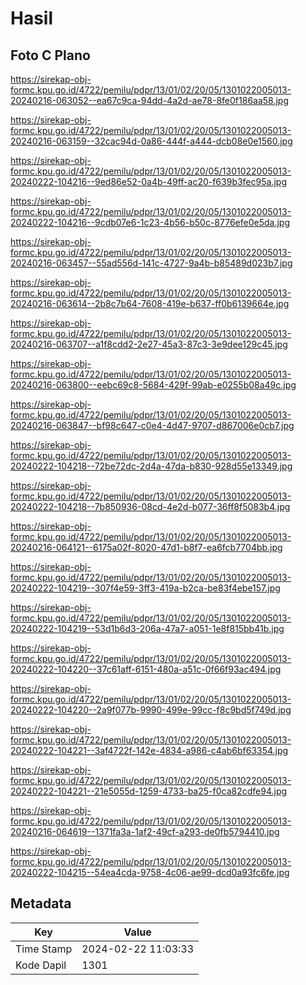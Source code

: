 # Hasil

## Foto C Plano

https://sirekap-obj-formc.kpu.go.id/4722/pemilu/pdpr/13/01/02/20/05/1301022005013-20240216-063052--ea67c9ca-94dd-4a2d-ae78-8fe0f186aa58.jpg

https://sirekap-obj-formc.kpu.go.id/4722/pemilu/pdpr/13/01/02/20/05/1301022005013-20240216-063159--32cac94d-0a86-444f-a444-dcb08e0e1560.jpg

https://sirekap-obj-formc.kpu.go.id/4722/pemilu/pdpr/13/01/02/20/05/1301022005013-20240222-104216--9ed86e52-0a4b-49ff-ac20-f639b3fec95a.jpg

https://sirekap-obj-formc.kpu.go.id/4722/pemilu/pdpr/13/01/02/20/05/1301022005013-20240222-104216--9cdb07e6-1c23-4b56-b50c-8776efe0e5da.jpg

https://sirekap-obj-formc.kpu.go.id/4722/pemilu/pdpr/13/01/02/20/05/1301022005013-20240216-063457--55ad556d-141c-4727-9a4b-b85489d023b7.jpg

https://sirekap-obj-formc.kpu.go.id/4722/pemilu/pdpr/13/01/02/20/05/1301022005013-20240216-063614--2b8c7b64-7608-419e-b637-ff0b6139664e.jpg

https://sirekap-obj-formc.kpu.go.id/4722/pemilu/pdpr/13/01/02/20/05/1301022005013-20240216-063707--a1f8cdd2-2e27-45a3-87c3-3e9dee129c45.jpg

https://sirekap-obj-formc.kpu.go.id/4722/pemilu/pdpr/13/01/02/20/05/1301022005013-20240216-063800--eebc69c8-5684-429f-99ab-e0255b08a49c.jpg

https://sirekap-obj-formc.kpu.go.id/4722/pemilu/pdpr/13/01/02/20/05/1301022005013-20240216-063847--bf98c647-c0e4-4d47-9707-d867006e0cb7.jpg

https://sirekap-obj-formc.kpu.go.id/4722/pemilu/pdpr/13/01/02/20/05/1301022005013-20240222-104218--72be72dc-2d4a-47da-b830-928d55e13349.jpg

https://sirekap-obj-formc.kpu.go.id/4722/pemilu/pdpr/13/01/02/20/05/1301022005013-20240222-104218--7b850936-08cd-4e2d-b077-36ff8f5083b4.jpg

https://sirekap-obj-formc.kpu.go.id/4722/pemilu/pdpr/13/01/02/20/05/1301022005013-20240216-064121--6175a02f-8020-47d1-b8f7-ea6fcb7704bb.jpg

https://sirekap-obj-formc.kpu.go.id/4722/pemilu/pdpr/13/01/02/20/05/1301022005013-20240222-104219--307f4e59-3ff3-419a-b2ca-be83f4ebe157.jpg

https://sirekap-obj-formc.kpu.go.id/4722/pemilu/pdpr/13/01/02/20/05/1301022005013-20240222-104219--53d1b6d3-206a-47a7-a051-1e8f815bb41b.jpg

https://sirekap-obj-formc.kpu.go.id/4722/pemilu/pdpr/13/01/02/20/05/1301022005013-20240222-104220--37c61aff-6151-480a-a51c-0f66f93ac494.jpg

https://sirekap-obj-formc.kpu.go.id/4722/pemilu/pdpr/13/01/02/20/05/1301022005013-20240222-104220--2a9f077b-9990-499e-99cc-f8c9bd5f749d.jpg

https://sirekap-obj-formc.kpu.go.id/4722/pemilu/pdpr/13/01/02/20/05/1301022005013-20240222-104221--3af4722f-142e-4834-a986-c4ab6bf63354.jpg

https://sirekap-obj-formc.kpu.go.id/4722/pemilu/pdpr/13/01/02/20/05/1301022005013-20240222-104221--21e5055d-1259-4733-ba25-f0ca82cdfe94.jpg

https://sirekap-obj-formc.kpu.go.id/4722/pemilu/pdpr/13/01/02/20/05/1301022005013-20240216-064619--1371fa3a-1af2-49cf-a293-de0fb5794410.jpg

https://sirekap-obj-formc.kpu.go.id/4722/pemilu/pdpr/13/01/02/20/05/1301022005013-20240222-104215--54ea4cda-9758-4c06-ae99-dcd0a93fc6fe.jpg


## Metadata

| Key        | Value               |
| ---------- | ------------------- |
| Time Stamp | 2024-02-22 11:03:33 |
| Kode Dapil | 1301                |



